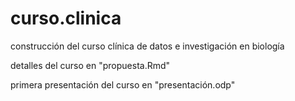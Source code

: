 # curso.clinica
construcción del curso clínica de datos e investigación en biología

detalles del curso en "propuesta.Rmd"


primera presentación del curso en "presentación.odp"
